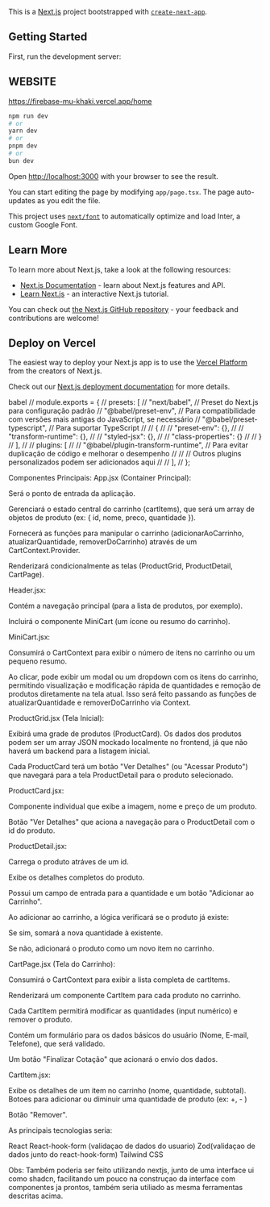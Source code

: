 This is a [Next.js](https://nextjs.org/) project bootstrapped with [`create-next-app`](https://github.com/vercel/next.js/tree/canary/packages/create-next-app).

## Getting Started

First, run the development server:

## WEBSITE

https://firebase-mu-khaki.vercel.app/home

```bash
npm run dev
# or
yarn dev
# or
pnpm dev
# or
bun dev
```

Open [http://localhost:3000](http://localhost:3000) with your browser to see the result.

You can start editing the page by modifying `app/page.tsx`. The page auto-updates as you edit the file.

This project uses [`next/font`](https://nextjs.org/docs/basic-features/font-optimization) to automatically optimize and load Inter, a custom Google Font.

## Learn More

To learn more about Next.js, take a look at the following resources:

- [Next.js Documentation](https://nextjs.org/docs) - learn about Next.js features and API.
- [Learn Next.js](https://nextjs.org/learn) - an interactive Next.js tutorial.

You can check out [the Next.js GitHub repository](https://github.com/vercel/next.js/) - your feedback and contributions are welcome!

## Deploy on Vercel

The easiest way to deploy your Next.js app is to use the [Vercel Platform](https://vercel.com/new?utm_medium=default-template&filter=next.js&utm_source=create-next-app&utm_campaign=create-next-app-readme) from the creators of Next.js.

Check out our [Next.js deployment documentation](https://nextjs.org/docs/deployment) for more details.

babel
// module.exports = {
// presets: [
// "next/babel", // Preset do Next.js para configuração padrão
// "@babel/preset-env", // Para compatibilidade com versões mais antigas do JavaScript, se necessário
// "@babel/preset-typescript", // Para suportar TypeScript
// // {
// // "preset-env": {},
// // "transform-runtime": {},
// // "styled-jsx": {},
// // "class-properties": {}
// // }
// ],
// // plugins: [
// // "@babel/plugin-transform-runtime", // Para evitar duplicação de código e melhorar o desempenho
// // // Outros plugins personalizados podem ser adicionados aqui
// // ],
// };




Componentes Principais:
App.jsx (Container Principal):

Será o ponto de entrada da aplicação.

Gerenciará o estado central do carrinho (cartItems), que será um array de objetos de produto (ex: { id, nome, preco, quantidade }).

Fornecerá as funções para manipular o carrinho (adicionarAoCarrinho, atualizarQuantidade, removerDoCarrinho) através de um CartContext.Provider.

Renderizará condicionalmente as telas (ProductGrid, ProductDetail, CartPage).

Header.jsx:

Contém a navegação principal (para a lista de produtos, por exemplo).

Incluirá o componente MiniCart (um ícone ou resumo do carrinho).

MiniCart.jsx:

Consumirá o CartContext para exibir o número de itens no carrinho ou um pequeno resumo.

Ao clicar, pode exibir um modal ou um dropdown com os itens do carrinho, permitindo visualização e modificação rápida de quantidades e remoção de produtos diretamente na tela atual. Isso será feito passando as funções de atualizarQuantidade e removerDoCarrinho via Context.

ProductGrid.jsx (Tela Inicial):

Exibirá uma grade de produtos (ProductCard). Os dados dos produtos podem ser um array JSON mockado localmente no frontend, já que não haverá um backend para a listagem inicial.

Cada ProductCard terá um botão "Ver Detalhes" (ou "Acessar Produto") que navegará para a tela ProductDetail para o produto selecionado.

ProductCard.jsx:

Componente individual que exibe a imagem, nome e preço de um produto.

Botão "Ver Detalhes" que aciona a navegação para o ProductDetail com o id do produto.

ProductDetail.jsx:

Carrega o produto atráves de um id.

Exibe os detalhes completos do produto.

Possui um campo de entrada para a quantidade e um botão "Adicionar ao Carrinho".

Ao adicionar ao carrinho, a lógica verificará se o produto já existe:

Se sim, somará a nova quantidade à existente.

Se não, adicionará o produto como um novo item no carrinho.

CartPage.jsx (Tela do Carrinho):

Consumirá o CartContext para exibir a lista completa de cartItems.

Renderizará um componente CartItem para cada produto no carrinho.

Cada CartItem permitirá modificar as quantidades (input numérico) e remover o produto.

Contém um formulário para os dados básicos do usuário (Nome, E-mail, Telefone), que será validado.

Um botão "Finalizar Cotação" que acionará o envio dos dados.

CartItem.jsx:

Exibe os detalhes de um item no carrinho (nome, quantidade, subtotal).
Botoes para adicionar ou diminuir uma quantidade de produto (ex: +, - ) 

Botão "Remover".

As principais tecnologias seria:

React 
React-hook-form (validaçao de dados do usuario)
Zod(validaçao de dados junto do react-hook-form)
Tailwind CSS 

Obs: Também poderia ser feito utilizando nextjs, junto de uma interface ui como shadcn, facilitando um pouco na construçao da interface com componentes ja prontos, também seria utiliado as mesma ferramentas descritas acima.


